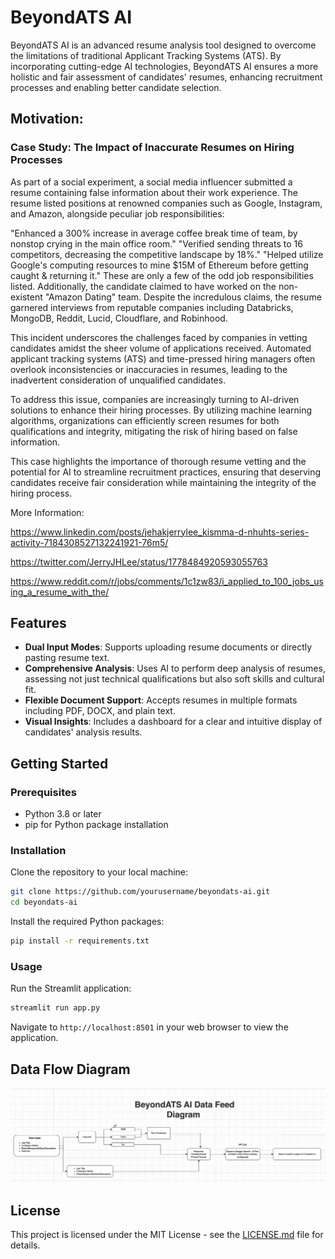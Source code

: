 
# BeyondATS AI

BeyondATS AI is an advanced resume analysis tool designed to overcome the limitations of traditional Applicant Tracking Systems (ATS). By incorporating cutting-edge AI technologies, BeyondATS AI ensures a more holistic and fair assessment of candidates' resumes, enhancing recruitment processes and enabling better candidate selection.

## Motivation: 
### Case Study: The Impact of Inaccurate Resumes on Hiring Processes

As part of a social experiment, a social media influencer submitted a resume containing false information about their work experience. The resume listed positions at renowned companies such as Google, Instagram, and Amazon, alongside peculiar job responsibilities:

"Enhanced a 300% increase in average coffee break time of team, by nonstop crying in the main office room."
"Verified sending threats to 16 competitors, decreasing the competitive landscape by 18%."
"Helped utilize Google's computing resources to mine $15M of Ethereum before getting caught & returning it."
These are only a few of the odd job responsibilities listed. Additionally, the candidate claimed to have worked on the non-existent "Amazon Dating" team. Despite the incredulous claims, the resume garnered interviews from reputable companies including Databricks, MongoDB, Reddit, Lucid, Cloudflare, and Robinhood.

This incident underscores the challenges faced by companies in vetting candidates amidst the sheer volume of applications received. Automated applicant tracking systems (ATS) and time-pressed hiring managers often overlook inconsistencies or inaccuracies in resumes, leading to the inadvertent consideration of unqualified candidates.

To address this issue, companies are increasingly turning to AI-driven solutions to enhance their hiring processes. By utilizing machine learning algorithms, organizations can efficiently screen resumes for both qualifications and integrity, mitigating the risk of hiring based on false information.

This case highlights the importance of thorough resume vetting and the potential for AI to streamline recruitment practices, ensuring that deserving candidates receive fair consideration while maintaining the integrity of the hiring process.

More Information:

https://www.linkedin.com/posts/jehakjerrylee_kismma-d-nhuhts-series-activity-7184308527132241921-76m5/

https://twitter.com/JerryJHLee/status/1778484920593055763

https://www.reddit.com/r/jobs/comments/1c1zw83/i_applied_to_100_jobs_using_a_resume_with_the/

## Features

- **Dual Input Modes**: Supports uploading resume documents or directly pasting resume text.
- **Comprehensive Analysis**: Uses AI to perform deep analysis of resumes, assessing not just technical qualifications but also soft skills and cultural fit.
- **Flexible Document Support**: Accepts resumes in multiple formats including PDF, DOCX, and plain text.
- **Visual Insights**: Includes a dashboard for a clear and intuitive display of candidates' analysis results.

## Getting Started

### Prerequisites

- Python 3.8 or later
- pip for Python package installation

### Installation

Clone the repository to your local machine:

```bash
git clone https://github.com/yourusername/beyondats-ai.git
cd beyondats-ai
```

Install the required Python packages:

```bash
pip install -r requirements.txt
```

### Usage

Run the Streamlit application:

```bash
streamlit run app.py
```

Navigate to `http://localhost:8501` in your web browser to view the application.

## Data Flow Diagram

![Data Flow Diagram](image/datafeed.png)
<!-- Replace 'path/to/your/image.png' with the actual path to your data flow diagram image -->

## License

This project is licensed under the MIT License - see the [LICENSE.md](LICENSE.md) file for details.
